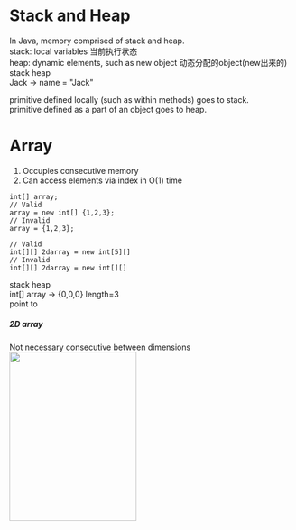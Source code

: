 # Stack and Heap
In Java, memory comprised of stack and heap.  
stack: local variables 当前执行状态  
heap: dynamic elements, such as new object 动态分配的object(new出来的)     
stack        heap  
Jack  -> name = "Jack"  

primitive defined locally (such as within methods) goes to stack.  
primitive defined as a part of an object goes to heap.  

# Array
1. Occupies consecutive memory  
2. Can access elements via index in O(1) time  
```
int[] array;
// Valid
array = new int[] {1,2,3};
// Invalid
array = {1,2,3};
```

```
// Valid
int[][] 2darray = new int[5][]
// Invalid
int[][] 2darray = new int[][]
```
stack                heap        
int[] array  -> {0,0,0} length=3    
             point to  


##### 2D array  
Not necessary consecutive between dimensions  
<img src="https://cloud.githubusercontent.com/assets/14355257/20873582/d0c7bc28-ba76-11e6-9063-e3a12746f98b.png" width="225" height="300" />
               
